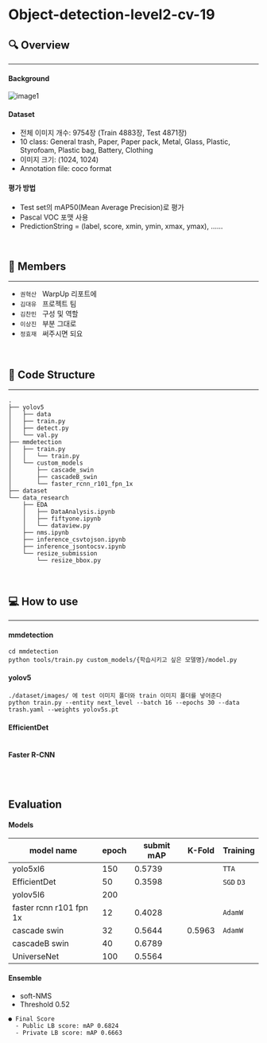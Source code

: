 # Object-detection-level2-cv-19
## 🔍 Overview
---
#### Background
![image1](./mmdetection/tools/images/image1.png)

#### Dataset
* 전체 이미지 개수: 9754장 (Train 4883장, Test 4871장)
* 10 class: General trash, Paper, Paper pack, Metal, Glass, Plastic, Styrofoam, Plastic bag, Battery, Clothing
* 이미지 크기: (1024, 1024)
* Annotation file: coco format

#### 평가 방법
* Test set의 mAP50(Mean Average Precision)로 평가
* Pascal VOC 포맷 사용
* PredictionString = (label, score, xmin, ymin, xmax, ymax), ......


<br />

## 📝 Members
---
- `권혁산` &nbsp; WarpUp 리포트에 
- `김대유` &nbsp; 프로젝트 팀   
- `김찬민` &nbsp; 구성 및 역할  
- `이상진` &nbsp; 부분 그대로  
- `정효재` &nbsp; 써주시면 되요  

<br />

## 📃 Code Structure
---
```
.
├── yolov5
│   ├── data
│   ├── train.py
│   ├── detect.py
│   └── val.py
├── mmdetection
│   ├── train.py
│   │   └── train.py
│   └── custom_models
│       ├── cascade_swin
│       ├── cascadeB_swin
│       └── faster_rcnn_r101_fpn_1x
├── dataset
└── data_research
    ├── EDA
    │   ├── DataAnalysis.ipynb
    │   ├── fiftyone.ipynb
    │   └── dataview.py
    ├── nms.ipynb
    ├── inference_csvtojson.ipynb
    ├── inference_jsontocsv.ipynb
    └── resize_submission
        └── resize_bbox.py
```


<br />

## 💻 How to use
---
#### mmdetection
```
cd mmdetection
python tools/train.py custom_models/{학습시키고 싶은 모델명}/model.py
```

#### yolov5
```
./dataset/images/ 에 test 이미지 폴더와 train 이미지 폴더를 넣어준다
python train.py --entity next_level --batch 16 --epochs 30 --data trash.yaml --weights yolov5s.pt 
```

#### EfficientDet
```

```

#### Faster R-CNN
```

```

<br />

## Evaluation
#### Models
|model name|epoch|submit mAP|K-Fold|Training|
| --- | --- | --- | --- | --- |
|yolo5xl6|150|0.5739||```TTA```|
|EfficientDet|50|0.3598||```SGD``` ```D3```|
|yolov5l6|200||||
|faster rcnn r101 fpn 1x|12|0.4028||```AdamW```|
|cascade swin|32|0.5644|0.5963|```AdamW```|
|cascadeB swin|40|0.6789|||
|UniverseNet|100|0.5564|||

#### Ensemble
* soft-NMS
* Threshold 0.52

```
● Final Score
  - Public LB score: mAP 0.6824
  - Private LB score: mAP 0.6663
```



<!-- ### yolov5 데이터 관련
./dataset/imaages/ 에 test 이미지 폴더와 train 이미지 폴더를 넣어주고 학습하면됨 

---
### yolov5 wandb 활성화 하는 방법
termial에서 yolo5폴더 들어가서 wandb online 실행

python train.py --entity next_level --batch 16 --epochs 30 --data trash.yaml --weights yolov5s.pt  -->
